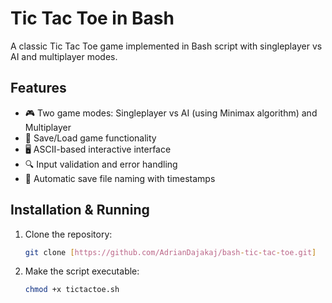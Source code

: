 # Tic Tac Toe in Bash

A classic Tic Tac Toe game implemented in Bash script with singleplayer vs AI and multiplayer modes.

## Features

- 🎮 Two game modes: Singleplayer vs AI (using Minimax algorithm) and Multiplayer
- 💾 Save/Load game functionality
- 🖥️ ASCII-based interactive interface
- 🔍 Input validation and error handling
- 📅 Automatic save file naming with timestamps

## Installation & Running

1. Clone the repository:
    ```bash
    git clone [https://github.com/AdrianDajakaj/bash-tic-tac-toe.git]

2. Make the script executable:
    ```bash
    chmod +x tictactoe.sh

